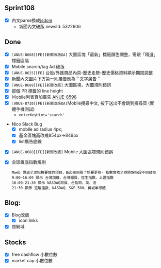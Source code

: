## Sprint108


* [x] 內文parse換成[jsdom](https://www.npmjs.com/package/jsdom)
	* 新聞內文破版 newsId:   5322906  

## Done
* [x] `[ANUE-8668][FE][新聞改版QA]` 大圖區塊「最新」標籤顏色調整，需跟「精選」標籤區隔
* [x] Mobile search/tag Ad 破版
* [x] `[ANUE-8625][FE]` 台股/外匯商品內頁-歷史走勢-歷史價格資料顯示期間調整
* [x] 新聞內文圖片下方第一則廣告應為＂文字廣告＂
* [x] `[ANUE-8688][FE][新聞改版]`  大圖區塊，大圖規則錯誤
* [x] 那個 PR 標籤的 line height
* [x] Ｍobile列表頁加廣告 [ANUE-8598](https://cnyesrd.atlassian.net/browse/ANUE-8707)
* [x] `[ANUE-8710][FE][新聞改版QA]`Mobile搜尋中文, 按下送出不會跳到搜尋頁 (實體手機測試)
	* `enterKeyHint='search'`
* Nico Slack Bug
	* [x] mobile ad radius 4px;
	* [x] 基金區塊高改成854px->849px
	* [x] list廣告底線
* [x] `[ANUE-8688][FE][新聞改版]` Mobile 大圖區塊規則錯誤
* [x] 全球置底指數規則
	```
	Mweb 置底全球指數要放的項目，Bob剛剛看了想要更換- 指數會依全球開盤時段不同替換  
	9:00~16:00 顯示 台灣加權、台灣櫃買、恆生指數、上證指數　
	16:00-21:30 顯示 NASDAQ期貨、台指期、英、法  
	21:30 顯示 道瓊指數、NASDAQ、S&P 500、費城半導體
	```


## Blog: 
* [x] Blog改版
	* [x] icon links
* [x] 買網域
## Stocks
* [x] free cashflow 小數位數
* [x] market cap 小數位數